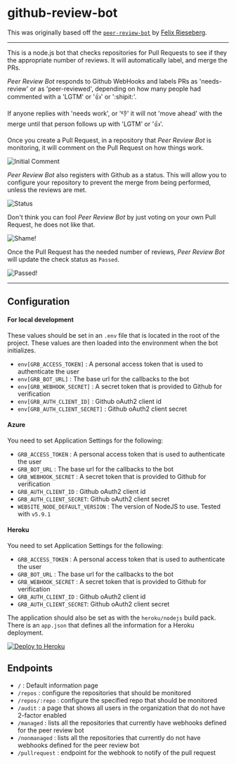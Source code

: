 # github-review-bot

This was originally based off the [`peer-review-bot`](https://github.com/felixrieseberg/peer-review-bot) by [Felix Rieseberg](https://github.com/felixrieseberg).

---

This is a node.js bot that checks repositories for Pull Requests to see if they
the appropriate number of reviews. It will automatically label, and merge the PRs.

 _Peer Review Bot_ responds to Github WebHooks and labels PRs as 'needs-review' or as
'peer-reviewed', depending on how many people had commented with a 'LGTM' or ':+1:' or ':shipit:'.

If anyone replies with 'needs work', or ':-1:' it will not 'move ahead' with
the merge until that person follows up with 'LGTM' or ':+1:'.

Once you create a Pull Request, in a repository that _Peer Review Bot_ is monitoring,
it will comment on the Pull Request on how things work.

![Initial Comment](http://i.imgur.com/TyNYxU9.png)

 _Peer Review Bot_ also registers with Github as a status. This will allow you to configure
your repository to prevent the merge from being performed, unless the reviews are
met.

![Status](http://i.imgur.com/VlsZ7dU.png)

Don't think you can fool _Peer Review Bot_ by just voting on your own Pull Request,
he does not like that.

![Shame!](http://i.imgur.com/Fb6VGdY.png)

Once the Pull Request has the needed number of reviews, _Peer Review Bot_ will
update the check status as `Passed`.

![Passed!](http://i.imgur.com/QkQhKXC.png)

---

## Configuration

#### For local development

These values should be set in an `.env` file that is located in the root of the project. These
values are then loaded into the environment when the bot initializes.

- `env[GRB_ACCESS_TOKEN]` : A personal access token that is used to authenticate the user
- `env[GRB_BOT_URL]` : The base url for the callbacks to the bot
- `env[GRB_WEBHOOK_SECRET]` : A secret token that is provided to Github for verification
- `env[GRB_AUTH_CLIENT_ID]` : Github oAuth2 client id
- `env[GRB_AUTH_CLIENT_SECRET]` : Github oAuth2 client secret

#### Azure

You need to set Application Settings for the following:

- `GRB_ACCESS_TOKEN` : A personal access token that is used to authenticate the user
- `GRB_BOT_URL` : The base url for the callbacks to the bot
- `GRB_WEBHOOK_SECRET` : A secret token that is provided to Github for verification
- `GRB_AUTH_CLIENT_ID` : Github oAuth2 client id
- `GRB_AUTH_CLIENT_SECRET`: Github oAuth2 client secret
- `WEBSITE_NODE_DEFAULT_VERSION` : The version of NodeJS to use. Tested with `v5.9.1`


#### Heroku

You need to set Application Settings for the following:

- `GRB_ACCESS_TOKEN` : A personal access token that is used to authenticate the user
- `GRB_BOT_URL` : The base url for the callbacks to the bot
- `GRB_WEBHOOK_SECRET` : A secret token that is provided to Github for verification
- `GRB_AUTH_CLIENT_ID` : Github oAuth2 client id
- `GRB_AUTH_CLIENT_SECRET`: Github oAuth2 client secret

The application should also be set as with the `heroku/nodejs` build pack. There is an `app.json`
that defines all the information for a Heroku deployment.

[![Deploy to Heroku](https://www.herokucdn.com/deploy/button.png)](https://heroku.com/deploy)

## Endpoints

- `/` : Default information page
- `/repos` : configure the repositories that should be monitored
- `/repos/:repo` : configure the specified repo that should be monitored
- `/audit` : a page that shows all users in the organization that do not have 2-factor enabled
- `/managed` : lists all the repositories that currently have webhooks defined for the peer review bot
- `/nonmanaged` : lists all the repositories that currently do not have webhooks defined for the peer review bot
- `/pullrequest` : endpoint for the webhook to notify of the pull request
